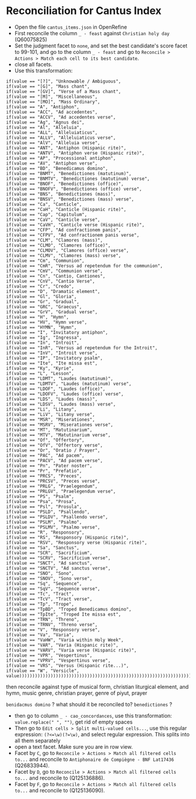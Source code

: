 # Reconciliation for Cantus Index

- Open the file `cantus_items.json` in OpenRefine
- First reconcile the column `_ - feast` against `Christian holy day` (Q60075825)
- Set the judgment facet to `none`, and set the best candidate's score facet to 99-101, and go to the column `_ - feast` and go to `Reconcile > Actions > Match each cell to its best candidate`.
- close all facets.
- Use this transformation:
```
if(value == "[?]", "Unknowable / Ambiguous",
if(value == "[G]", "Mass chant",
if(value == "[GV]", "Verse of a Mass chant",
if(value == "[M]", "Miscellaneous",
if(value == "[MO]", "Mass Ordinary",
if(value == "A", "Antiphon",
if(value == "ACC", "Ad accedentes",
if(value == "ACCV", "Ad accedentes verse",
if(value == "Ag", "Agnus dei",
if(value == "Al", "Alleluia",
if(value == "ALL", "Alleluiaticus",
if(value == "ALLV", "Alleluiaticus verse",
if(value == "AlV", "Alleluia verse",
if(value == "ANT", "Antiphon (Hispanic rite)",
if(value == "ANTV", "Antiphon verse (Hispanic rite)",
if(value == "AP", "Processional antiphon",
if(value == "AV", "Antiphon verse",
if(value == "BD", "Benedicamus domino",
if(value == "BNMT", "Benedictiones (matutinum)",
if(value == "BNMTV", "Benedictiones (matutinum) verse",
if(value == "BNOF", "Benedictiones (office)",
if(value == "BNOFV", "Benedictiones (office) verse",
if(value == "BNS", "Benedictiones (mass)",
if(value == "BNSV", "Benedictiones (mass) verse",
if(value == "Ca", "Canticle",
if(value == "CaH", "Canticle (Hispanic rite)",
if(value == "Cap", "Capitulum",
if(value == "CaV", "Canticle verse",
if(value == "CaVH", "Canticle verse (Hispanic rite)",
if(value == "CFP", "Ad confractionem panis",
if(value == "CFPV", "Ad confractionem panis verse",
if(value == "CLM", "Clamores (mass)",
if(value == "CLMO", "Clamores (office)",
if(value == "CLMOV", "Clamores (office) verse",
if(value == "CLMV", "Clamores (mass) verse",
if(value == "Cm", "Communion",
if(value == "CmR", "Versus ad repetendum for the communion",
if(value == "CmV", "Communion verse",
if(value == "Cn", "Cantio, Cantiones",
if(value == "CnV", "Cantio Verse",
if(value == "Cr", "Credo",
if(value == "D", "Dramatic element",
if(value == "Gl", "Gloria",
if(value == "Gr", "Gradual",
if(value == "GRC", "Graecus",
if(value == "GrV", "Gradual verse",
if(value == "H", "Hymn",
if(value == "HV", "Hymn verse",
if(value == "HYMN", "Hymn",
if(value == "I", "Invitatory antiphon",
if(value == "Ig", "Ingressa",
if(value == "In", "Introit",
if(value == "InR", "Versus ad repetendum for the Introit",
if(value == "InV", "Introit verse",
if(value == "IP", "Invitatory psalm",
if(value == "Ite", "Ite missa est",
if(value == "Ky", "Kyrie",
if(value == "L", "Lesson",
if(value == "LDMT", "Laudes (matutinum)",
if(value == "LDMTV", "Laudes (matutinum) verse",
if(value == "LDOF", "Laudes (office)",
if(value == "LDOFV", "Laudes (office) verse",
if(value == "LDS", "Laudes (mass)",
if(value == "LDSV", "Laudes (mass) verse",
if(value == "Li", "Litany",
if(value == "LiV", "Litany verse",
if(value == "MSR", "Miserationes",
if(value == "MSRV", "Miserationes verse",
if(value == "MT", "Matutinarium",
if(value == "MTV", "Matutinarium verse",
if(value == "Of", "Offertory",
if(value == "OfV", "Offertory verse",
if(value == "Or", "Oratio / Prayer",
if(value == "PAC", "Ad pacem",
if(value == "PACV", "Ad pacem verse",
if(value == "Pn", "Pater noster",
if(value == "Pr", "Prefatio",
if(value == "PRCS", "Preces",
if(value == "PRCSV", "Preces verse",
if(value == "PRLG", "Praelegendum",
if(value == "PRLGV", "Praelegendum verse",
if(value == "PS", "Psalm",
if(value == "Psa", "Prosa",
if(value == "Psl", "Prosula",
if(value == "PSLD", "Psallendo",
if(value == "PSLDV", "Psallendo verse",
if(value == "PSLM", "Psalmo",
if(value == "PSLMV", "Psalmo verse",
if(value == "R", "Responsory",
if(value == "RS", "Responsory (Hispanic rite)",
if(value == "RSV", "Responsory verse (Hispanic rite)",
if(value == "Sa", "Sanctus",
if(value == "SCR", "Sacrificium",
if(value == "SCRV", "Sacrificium verse",
if(value == "SNCT", "Ad sanctus",
if(value == "SNCTV", "Ad sanctus verse",
if(value == "SNO", "Sono",
if(value == "SNOV", "Sono verse",
if(value == "Sq", "Sequence",
if(value == "SqV", "Sequence verse",
if(value == "Tc", "Tract",
if(value == "TcV", "Tract verse",
if(value == "Tp", "Trope",
if(value == "TpBD", "Troped Benedicamus domino",
if(value == "TpIte", "Troped Ite missa est",
if(value == "TRN", "Threno",
if(value == "TRNV", "Threno verse",
if(value == "V", "Responsory verse",
if(value == "Va", "Varia",
if(value == "VaHW", "Varia within Holy Week",
if(value == "VAR", "Varia (Hispanic rite)",
if(value == "VARV", "Varia verse (Hispanic rite)",
if(value == "VPR", "Vespertinus",
if(value == "VPRV", "Vespertinus verse",
if(value == "VRS", "Versus (Hispanic rite...)",
if(value == "W", "Versicle",
value))))))))))))))))))))))))))))))))))))))))))))))))))))))))))))))))))))))))))))))))))))))))))))))))))))))))))))))))))))
```
then reconcile against type of musical form, christian liturgical element, and hymn, music genre, christian prayer, genre of piyut, prayer

`benidacmus domino` ? what should it be reconciled to?
`benedictiones` ?

- then go to column `_ - cao_concordances`, use this transformation: `value.replace(" ", "")`, get rid of empty spaces
- Then go to `Edit cells > Split multi-valued cells...`, use this regular expression: `(?<=\w)(?=\w)`, and select regular expression. This splits into all them separately
- open a text facet. Make sure you are in row view.
- Facet by `C`, go to `Reconcile > Actions > Match all filtered cells to...` and reconcile to `Antiphonaire de Compiègne - BNF Lat17436 ` (Q26833944).
- Facet by `D`, go to `Reconcile > Actions > Match all filtered cells to...` and reconcile to (Q125136886).
- Facet by `F`, go to `Reconcile > Actions > Match all filtered cells to...` and reconcile to (Q125136090).
